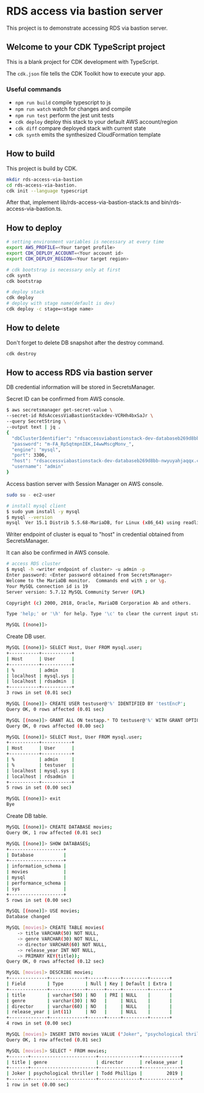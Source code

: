 # RDS access via bastion server

This project is to demonstrate accessing RDS via bastion server.

## Welcome to your CDK TypeScript project

This is a blank project for CDK development with TypeScript.

The `cdk.json` file tells the CDK Toolkit how to execute your app.

### Useful commands

- `npm run build` compile typescript to js
- `npm run watch` watch for changes and compile
- `npm run test` perform the jest unit tests
- `cdk deploy` deploy this stack to your default AWS account/region
- `cdk diff` compare deployed stack with current state
- `cdk synth` emits the synthesized CloudFormation template

## How to build

This project is build by CDK.

```bash
mkdir rds-access-via-bastion
cd rds-access-via-bastion.
cdk init --language typescript
```

After that, implement lib/rds-access-via-bastion-stack.ts and bin/rds-access-via-bastion.ts.

## How to deploy

```bash
# setting environment variables is necessary at every time
export AWS_PROFILE=<Your target profile>
export CDK_DEPLOY_ACCOUNT=<Your account id>
export CDK_DEPLOY_REGION=<Your target region>

# cdk bootstrap is necessary only at first
cdk synth
cdk bootstrap

# deploy stack
cdk deploy
# deploy with stage name(default is dev)
cdk deploy -c stage=<stage name>
```

## How to delete

Don't forget to delete DB snapshot after the destroy command.

```bash
cdk destroy
```

## How to access RDS via bastion server

DB credential information will be stored in SecretsManager.

Secret ID can be confirmed from AWS console.

```bash
$ aws secretsmanager get-secret-value \
--secret-id RdsAccessViaBastionStackdev-VCRHh4bxSaJr \
--query SecretString \
--output text | jq .
{
  "dbClusterIdentifier": "rdsaccessviabastionstack-dev-databaseb269d8bb-nwyuyahjaqqx",
  "password": "m-FA_Rp5qtmpnIEK,I4wwMscgMonv_",
  "engine": "mysql",
  "port": 3306,
  "host": "rdsaccessviabastionstack-dev-databaseb269d8bb-nwyuyahjaqqx.cluster-c8fpmb3ipjzo.us-east-1.rds.amazonaws.com",
  "username": "admin"
}
```

Access bastion server with Session Manager on AWS console.

```bash
sudo su - ec2-user

# install mysql client
$ sudo yum install -y mysql
$ mysql --version
mysql  Ver 15.1 Distrib 5.5.68-MariaDB, for Linux (x86_64) using readline 5.1
```

Writer endpoint of cluster is equal to "host" in credential obtained from SecretsManager.

It can also be confirmed in AWS console.

```bash
# access RDS cluster
$ mysql -h <writer endpoint of cluster> -u admin -p
Enter password: <Enter password obtained from SecretsManager>
Welcome to the MariaDB monitor.  Commands end with ; or \g.
Your MySQL connection id is 19
Server version: 5.7.12 MySQL Community Server (GPL)

Copyright (c) 2000, 2018, Oracle, MariaDB Corporation Ab and others.

Type 'help;' or '\h' for help. Type '\c' to clear the current input statement.

MySQL [(none)]>
```

Create DB user.

```bash
MySQL [(none)]> SELECT Host, User FROM mysql.user;
+-----------+-----------+
| Host      | User      |
+-----------+-----------+
| %         | admin     |
| localhost | mysql.sys |
| localhost | rdsadmin  |
+-----------+-----------+
3 rows in set (0.01 sec)

MySQL [(none)]> CREATE USER testuser@'%' IDENTIFIED BY 'testEncP';
Query OK, 0 rows affected (0.01 sec)

MySQL [(none)]> GRANT ALL ON testapp.* TO testuser@'%' WITH GRANT OPTION;
Query OK, 0 rows affected (0.00 sec)

MySQL [(none)]> SELECT Host, User FROM mysql.user;
+-----------+-----------+
| Host      | User      |
+-----------+-----------+
| %         | admin     |
| %         | testuser  |
| localhost | mysql.sys |
| localhost | rdsadmin  |
+-----------+-----------+
5 rows in set (0.00 sec)

MySQL [(none)]> exit
Bye
```

Create DB table.

```bash
MySQL [(none)]> CREATE DATABASE movies;
Query OK, 1 row affected (0.01 sec)

MySQL [(none)]> SHOW DATABASES;
+--------------------+
| Database           |
+--------------------+
| information_schema |
| movies             |
| mysql              |
| performance_schema |
| sys                |
+--------------------+
5 rows in set (0.00 sec)

MySQL [(none)]> USE movies;
Database changed

MySQL [movies]> CREATE TABLE movies(
    -> title VARCHAR(50) NOT NULL,
    -> genre VARCHAR(30) NOT NULL,
    -> director VARCHAR(60) NOT NULL,
    -> release_year INT NOT NULL,
    -> PRIMARY KEY(title));
Query OK, 0 rows affected (0.12 sec)

MySQL [movies]> DESCRIBE movies;
+--------------+-------------+------+-----+---------+-------+
| Field        | Type        | Null | Key | Default | Extra |
+--------------+-------------+------+-----+---------+-------+
| title        | varchar(50) | NO   | PRI | NULL    |       |
| genre        | varchar(30) | NO   |     | NULL    |       |
| director     | varchar(60) | NO   |     | NULL    |       |
| release_year | int(11)     | NO   |     | NULL    |       |
+--------------+-------------+------+-----+---------+-------+
4 rows in set (0.00 sec)

MySQL [movies]> INSERT INTO movies VALUE ("Joker", "psychological thriller", "Todd Phillips", 2019);
Query OK, 1 row affected (0.01 sec)

MySQL [movies]> SELECT * FROM movies;
+-------+------------------------+---------------+--------------+
| title | genre                  | director      | release_year |
+-------+------------------------+---------------+--------------+
| Joker | psychological thriller | Todd Phillips |         2019 |
+-------+------------------------+---------------+--------------+
1 row in set (0.00 sec)
```

